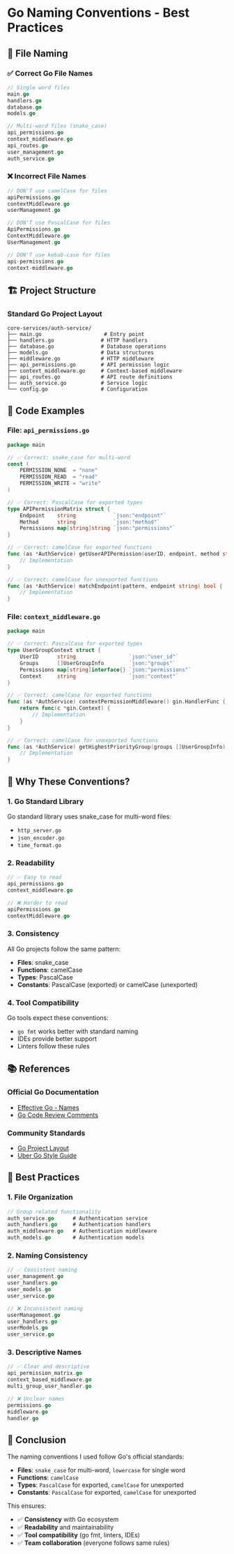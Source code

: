 # Go Naming Conventions - Best Practices

## 📁 File Naming

### ✅ Correct Go File Names

```go
// Single word files
main.go
handlers.go
database.go
models.go

// Multi-word files (snake_case)
api_permissions.go
context_middleware.go
api_routes.go
user_management.go
auth_service.go
```

### ❌ Incorrect File Names

```go
// DON'T use camelCase for files
apiPermissions.go
contextMiddleware.go
userManagement.go

// DON'T use PascalCase for files  
ApiPermissions.go
ContextMiddleware.go
UserManagement.go

// DON'T use kebab-case for files
api-permissions.go
context-middleware.go
```

## 🏗️ Project Structure

### Standard Go Project Layout

```
core-services/auth-service/
├── main.go                    # Entry point
├── handlers.go               # HTTP handlers
├── database.go               # Database operations
├── models.go                 # Data structures
├── middleware.go             # HTTP middleware
├── api_permissions.go        # API permission logic
├── context_middleware.go     # Context-based middleware
├── api_routes.go             # API route definitions
├── auth_service.go           # Service logic
└── config.go                 # Configuration
```

## 📝 Code Examples

### File: `api_permissions.go`

```go
package main

// ✅ Correct: snake_case for multi-word
const (
    PERMISSION_NONE  = "none"
    PERMISSION_READ  = "read"
    PERMISSION_WRITE = "write"
)

// ✅ Correct: PascalCase for exported types
type APIPermissionMatrix struct {
    Endpoint    string            `json:"endpoint"`
    Method      string            `json:"method"`
    Permissions map[string]string `json:"permissions"`
}

// ✅ Correct: camelCase for exported functions
func (as *AuthService) getUserAPIPermission(userID, endpoint, method string) (string, error) {
    // Implementation
}

// ✅ Correct: camelCase for unexported functions
func (as *AuthService) matchEndpoint(pattern, endpoint string) bool {
    // Implementation
}
```

### File: `context_middleware.go`

```go
package main

// ✅ Correct: PascalCase for exported types
type UserGroupContext struct {
    UserID      string                 `json:"user_id"`
    Groups      []UserGroupInfo        `json:"groups"`
    Permissions map[string]interface{} `json:"permissions"`
    Context     string                 `json:"context"`
}

// ✅ Correct: camelCase for exported functions
func (as *AuthService) contextPermissionMiddleware() gin.HandlerFunc {
    return func(c *gin.Context) {
        // Implementation
    }
}

// ✅ Correct: camelCase for unexported functions
func (as *AuthService) getHighestPriorityGroup(groups []UserGroupInfo) *UserGroupInfo {
    // Implementation
}
```

## 🎯 Why These Conventions?

### 1. **Go Standard Library**
Go standard library uses snake_case for multi-word files:
- `http_server.go`
- `json_encoder.go`
- `time_format.go`

### 2. **Readability**
```go
// ✅ Easy to read
api_permissions.go
context_middleware.go

// ❌ Harder to read
apiPermissions.go
contextMiddleware.go
```

### 3. **Consistency**
All Go projects follow the same pattern:
- **Files**: snake_case
- **Functions**: camelCase
- **Types**: PascalCase
- **Constants**: PascalCase (exported) or camelCase (unexported)

### 4. **Tool Compatibility**
Go tools expect these conventions:
- `go fmt` works better with standard naming
- IDEs provide better support
- Linters follow these rules

## 📚 References

### Official Go Documentation
- [Effective Go - Names](https://golang.org/doc/effective_go.html#names)
- [Go Code Review Comments](https://github.com/golang/go/wiki/CodeReviewComments)

### Community Standards
- [Go Project Layout](https://github.com/golang-standards/project-layout)
- [Uber Go Style Guide](https://github.com/uber-go/guide)

## 🚀 Best Practices

### 1. **File Organization**
```go
// Group related functionality
auth_service.go      # Authentication service
auth_handlers.go     # Authentication handlers
auth_middleware.go   # Authentication middleware
auth_models.go       # Authentication models
```

### 2. **Naming Consistency**
```go
// ✅ Consistent naming
user_management.go
user_handlers.go
user_models.go
user_service.go

// ❌ Inconsistent naming
userManagement.go
user_handlers.go
userModels.go
user_service.go
```

### 3. **Descriptive Names**
```go
// ✅ Clear and descriptive
api_permission_matrix.go
context_based_middleware.go
multi_group_user_handler.go

// ❌ Unclear names
permissions.go
middleware.go
handler.go
```

## 🎯 Conclusion

The naming conventions I used follow Go's official standards:

- **Files**: `snake_case` for multi-word, `lowercase` for single word
- **Functions**: `camelCase` 
- **Types**: `PascalCase` for exported, `camelCase` for unexported
- **Constants**: `PascalCase` for exported, `camelCase` for unexported

This ensures:
- ✅ **Consistency** with Go ecosystem
- ✅ **Readability** and maintainability  
- ✅ **Tool compatibility** (go fmt, linters, IDEs)
- ✅ **Team collaboration** (everyone follows same rules)
